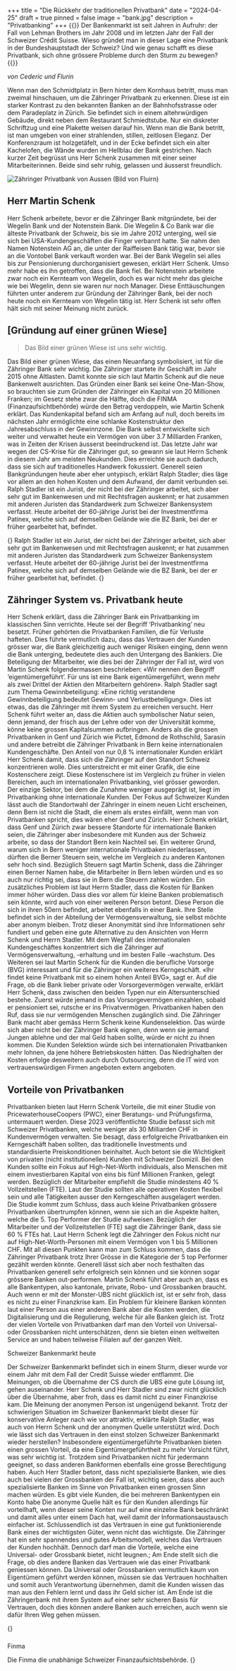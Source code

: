 +++
title = "Die Rückkehr der traditionellen Privatbank"
date = "2024-04-25"
draft = true
pinned = false
image = "bank.jpg"
description = "Privatbanking"
+++
{{<lead>}}
Der Bankenmarkt ist seit Jahren in Aufruhr: der Fall von Lehman Brothers im Jahr 2008 und im letzten Jahr der Fall der Schweizer Crédit Suisse. Wieso gründet man in dieser Lage eine Privatbank in der Bundeshauptstadt der Schweiz? Und wie genau schafft es diese Privatbank, sich ohne grössere Probleme durch den Sturm zu bewegen?
{{</lead>}}

*von Cederic und Flurin*

Wenn man den Schmidtplatz in Bern hinter dem Kornhaus betritt, muss man zweimal hinschauen, um die Zähringer Privatbank zu erkennen. Diese ist ein starker Kontrast zu den bekannten Banken an der Bahnhofsstrasse oder dem Paradeplatz in Zürich. Sie befindet sich in einem altehrwürdigen Gebäude, direkt neben dem Restaurant Schmiedtstube. Nur ein diskreter Schriftzug und eine Plakette weisen darauf hin. Wenn man die Bank betritt, ist man umgeben von einer strahlenden, stillen, zeitlosen Eleganz. Der Konferenzraum ist holzgetäfelt, und in der Ecke befindet sich ein alter Kachelofen, die Wände wurden im Hellblau der Bank gestrichen. Nach kurzer Zeit begrüsst uns Herr Schenk zusammen mit einer seiner Mitarbeiterinnen. Beide sind sehr ruhig, gelassen und äusserst freundlich. 

![Zähringer Privatbank von Aussen (Bild von Fluirn)](bank.jpg)

## Herr Martin Schenk

Herr Schenk arbeitete, bevor er die Zähringer Bank mitgründete, bei der Wegelin Bank und der Notenstein Bank. Die Wegelin & Co Bank war die älteste Privatbank der Schweiz, bis sie im Jahre 2012 unterging, weil sie sich bei USA-Kundengeschäften die Finger verbannt hatte. Sie nahm den Namen Notenstein AG an, die unter der Raiffeisen Bank tätig war, bevor sie an die Vontobel Bank verkauft worden war. Bei der Bank Wegelin sei alles bis zur Pensionierung durchorganisiert gewesen, erklärt Herr Schenk. Umso mehr habe es ihn getroffen, dass die Bank fiel. Bei Notenstein arbeitete zwar noch ein Kernteam von Wegelin, doch es war nicht mehr das gleiche wie bei Wegelin, denn sie waren nur noch Manager. Diese Enttäuschungen führten unter anderem zur Gründung der Zähringer Bank, bei der noch heute noch ein Kernteam von Wegelin tätig ist. Herr Schenk ist sehr offen hält sich mit seiner Meinung nicht zurück.

## \[Gründung auf einer grünen Wiese]

> Das Bild einer grünen Wiese ist uns sehr wichtig.

Das Bild einer grünen Wiese, das einen Neuanfang symbolisiert, ist für die Zähringer Bank sehr wichtig. Die Zähringer startete ihr Geschäft im Jahr 2015 ohne Altlasten. Damit konnte sie sich laut Martin Schenk auf die neue Bankenwelt ausrichten. Das Gründen einer Bank sei keine One-Man-Show, so brauchten sie zum Gründen der Zähringer ein Kapital von 20 Millionen Franken; im Gesetz stehe zwar die Hälfte, doch die FINMA (Finanzaufsichtbehörde) würde den Betrag verdoppeln, wie Martin Schenk erklärt. Das Kundenkapital befand sich am Anfang auf null, doch bereits im nächsten Jahr ermöglichte eine schlanke Kostenstruktur den Jahresabschluss in der Gewinnzone. Die Bank selbst entwickelte sich weiter und verwaltet heute ein Vermögen von über 3.7 Milliarden Franken, was in Zeiten der Krisen äusserst beeindruckend ist. Das letzte Jahr war wegen der CS-Krise für die Zähringer gut, so gewann sie laut Herrn Schenk in diesem Jahr am meisten Neukunden. Dies erreichte sie auch dadurch, dass sie sich auf traditionelles Handwerk fokussiert. Generell seien Bankgründungen heute aber eher untypisch, erklärt Ralph Stadler; dies läge vor allem an den hohen Kosten und dem Aufwand, der damit verbunden sei. Ralph Stadler ist ein Jurist, der nicht bei der Zähringer arbeitet, sich aber sehr gut im Bankenwesen und mit Rechtsfragen auskennt; er hat zusammen mit anderen Juristen das Standardwerk zum Schweizer Bankensystem verfasst. Heute arbeitet der 60-jährige Jurist bei der Investmentfirma Patinex, welche sich auf demselben Gelände wie die BZ Bank, bei der er früher gearbeitet hat, befindet.

{<box>}
Ralph Stadler ist ein Jurist, der nicht bei der Zähringer arbeitet, sich aber sehr gut im Bankenwesen und mit Rechtsfragen auskennt; er hat zusammen mit anderen Juristen das Standardwerk zum Schweizer Bankensystem verfasst. Heute arbeitet der 60-jährige Jurist bei der Investmentfirma Patinex, welche sich auf demselben Gelände wie die BZ Bank, bei der er früher gearbeitet hat, befindet.
{</box>}

## Zähringer System vs. Privatbank heute

Herr Schenk erklärt, dass die Zähringer Bank ein Privatbanking im klassischen Sinn verrichte. Heute sei der Begriff ‘Privatbanking’ neu besetzt. Früher gehörten die Privatbanken Familien, die für Verluste hafteten. Dies führte vermutlich dazu, dass das Vertrauen der Kunden grösser war, die Bank gleichzeitig auch weniger Risiken einging, denn wenn die Bank unterging, bedeutete dies auch den Untergang des Bankiers. Die Beteiligung der Mitarbeiter, wie dies bei der Zähringer der Fall ist, wird von Martin Schenk folgendermassen beschrieben: «Wir nennen den Begriff ‘eigentümergeführt’. Für uns ist eine Bank eigentümergeführt, wenn mehr als zwei Drittel der Aktien den Mitarbeitern gehören». Ralph Stadler sagt zum Thema Gewinnbeteiligung: «Eine richtig verstandene Gewinnbeteiligung bedeutet Gewinn- und Verlustbeteiligung». Dies ist etwas, das die Zähringer mit ihrem System zu erreichen versucht. Herr Schenk führt weiter an, dass die Aktien auch symbolischer Natur seien, denn jemand, der frisch aus der Lehre oder von der Universität komme, könne keine grossen Kapitalsummen aufbringen. 
Anders als die grossen Privatbanken in Genf und Zürich wie Pictet, Edmond de Rothschild, Sarasin und andere betreibt die Zähringer Privatbank in Bern keine internationalen Kundengeschäfte. Den Anteil von nur 0,8 % internationaler Kunden erklärt Herr Schenk damit, dass sich die Zähringer auf den Standort Schweiz konzentrieren wolle. Dies unterstreicht er mit einer Grafik, die eine Kostenschere zeigt. Diese Kostenschere ist im Vergleich zu früher in vielen Bereichen, auch im internationalen Privatbanking, viel grösser geworden. Der einzige Sektor, bei dem die Zunahme weniger ausgeprägt ist, liegt im Privatbanking ohne internationale Kunden. Der Fokus auf Schweizer Kunden lässt auch die Standortwahl der Zähringer in einem neuen Licht erscheinen, denn Bern ist nicht die Stadt, die einem als erstes einfällt, wenn man von Privatbanken spricht, dies wären eher Genf und Zürich. Herr Schenk erklärt, dass Genf und Zürich zwar bessere Standorte für internationale Banken seien, die Zähringer aber insbesondere mit Kunden aus der Schweiz arbeite, so dass der Standort Bern kein Nachteil sei.
Ein weiterer Grund, warum sich in Bern weniger internationale Privatbaken niederlassen, dürften die Berner Steuern sein, welche im Vergleich zu anderen Kantonen sehr hoch sind. Bezüglich Steuern sagt Martin Schenk, dass die Zähringer einen Berner Namen habe, die Mitarbeiter in Bern leben würden und es so auch nur richtig sei, dass sie in Bern die Steuern zahlen würden. 
Ein zusätzliches Problem ist laut Herrn Stadler, dass die Kosten für Banken immer höher würden. Dass dies vor allem für kleine Banken problematisch sein könnte, wird auch von einer weiteren Person betont. Diese Person die sich in ihren 50ern befindet, arbeitet ebenfalls in einer Bank. Ihre Stelle befindet sich in der Abteilung der Vermögensverwaltung, sie selbst möchte aber anonym bleiben. Trotz dieser Anonymität sind ihre Informationen sehr fundiert und geben eine gute Alternative zu den Ansichten von Herrn Schenk und Herrn Stadler.
Mit dem Wegfall des internationalen Kundengeschäftes konzentriert sich die Zähringer auf Vermögensverwaltung, -erhaltung und im besten Falle -wachstum. Des Weiteren sei laut Martin Schenk für die Kunden die berufliche Vorsorge (BVG) interessant und für die Zähringer ein weiteres Kerngeschäft. «Ihr findet keine Privatbank mit so einem hohen Anteil BVG», sagt er. Auf die Frage, ob die Bank lieber private oder Vorsorgevermögen verwalte, erklärt Herr Schenk, dass zwischen den beiden Typen nur ein Altersunterschied bestehe. Zuerst würde jemand in das Vorsorgevermögen einzahlen, sobald er pensioniert sei, rutsche er ins Privatvermögen. 
Privatbanken haben den Ruf, dass sie nur vermögenden Menschen zugänglich sind. Die Zähringer Bank macht aber gemäss Herrn Schenk keine Kundenselektion. Das würde sich aber nicht bei der Zähringer Bank eignen, denn wenn sie jemand Jungen ablehne und der mal Geld haben sollte, würde er nicht zu ihnen kommen. Die Kunden Selektion würde sich bei internationalen Privatbanken mehr lohnen, da jene höhere Betriebskosten hätten. 
Das Niedrighalten der Kosten erfolge desweitern auch durch Outsourcing, denn die IT wird von vertrauenswürdigen Firmen angeboten extern angeboten.

## Vorteile von Privatbanken

Privatbanken bieten laut Herrn Schenk Vorteile, die mit einer Studie von PricewaterhouseCoopers (PWC), einer Beratungs- und Prüfungsfirma, untermauert werden. Diese 2023 veröffentlichte Studie befasst sich mit Schweizer Privatbanken, welche weniger als 30 Milliarden CHF in Kundenvermögen verwalten. Sie besagt, dass erfolgreiche Privatbanken ein Kerngeschäft haben sollten, das traditionelle Investments und standardisierte Preiskonditionen beinhaltet. Auch betont sie die Wichtigkeit von privaten (nicht institutionellen) Kunden mit Schweizer Domizil. Bei den Kunden sollte ein Fokus auf High-Net-Worth individuals, also Menschen mit einem investierbaren Kapital von eins bis fünf Millionen Franken, gelegt werden. Bezüglich der Mitarbeiter empfiehlt die Studie mindestens 40 % Vollzeitstellen (FTE). Laut der Studie sollten alle operativen Kosten flexibel sein und alle Tätigkeiten ausser den Kerngeschäften ausgelagert werden. Die Studie kommt zum Schluss, dass auch kleine Privatbanken grössere Privatbanken übertrumpfen können, wenn sie sich an die Aspekte halten, welche die 5. Top Performer der Studie aufweisen.
Bezüglich der Mitarbeiter und der Vollzeitstellen (FTE) sagt die Zähringer Bank, dass sie 60 % FTEs hat. Laut Herrn Schenk legt die Zähringer den Fokus nicht nur auf High-Net-Worth-Personen mit einem Vermögen von 1 bis 5 Millionen CHF. Mit all diesen Punkten kann man zum Schluss kommen, dass die Zähringer Privatbank trotz Ihrer Grösse in die Kategorie der 5 top Performer gezählt werden könnte. Generell lässt sich aber noch festhalten das Privatbanken generell sehr erfolgreich sein können und sie können sogar grössere Banken out-performen. 
Martin Schenk führt aber auch an, dass es alle Bankentypen, also kantonale, private, Robo- und Grossbanken braucht. Auch wenn er mit der Monster-UBS nicht glücklich ist, ist er sehr froh, dass es nicht zu einer Finanzkrise kam. Ein Problem für kleinere Banken könnten laut einer Person aus einer anderen Bank aber die Kosten werden, die Digitalisierung und die Regulierung, welche für alle Banken gleich ist. Trotz der vielen Vorteile von Privatbanken darf man den Vorteil von Universal- oder Grossbanken nicht unterschätzen, denn sie bieten einen weltweiten Service an und haben teilweise Filialen auf der ganzen Welt. 

Schweizer Bankenmarkt heute

Der Schweizer Bankenmarkt befindet sich in einem Sturm, dieser wurde vor einem Jahr mit dem Fall der Credit Suisse wieder entflammt. Die Meinungen, ob die Übernahme der CS durch die UBS eine gute Lösung ist, gehen auseinander. Herr Schenk und Herr Stadler sind zwar nicht glücklich über die Übernahme, aber froh, dass es damit nicht zu einer Finanzkrise kam. Die Meinung der anonymen Person ist ungenügend bekannt. Trotz der schwierigen Situation im Schweizer Bankenmarkt bleibt dieser für konservative Anleger nach wie vor attraktiv, erklärte Ralph Stadler, was auch von Herrn Schenk und der anonymen Quelle unterstützt wird. Doch wie lässt sich das Vertrauen in den einst stolzen Schweizer Bankenmarkt wieder herstellen? Insbesondere eigentümergeführte Privatbanken bieten einen grossen Vorteil, da eine Eigentümergeführtheit zu mehr Vorsicht führt, was sehr wichtig ist. Trotzdem sind Privatbanken nicht für jedermann geeignet, so dass anderen Bankformen ebenfalls eine grosse Berechtigung haben. Auch Herr Stadler betont, dass nicht spezialisierte Banken, wie dies auch bei vielen der Grossbanken der Fall ist, wichtig seien, dass aber auch spezialisierte Banken im Sinne von Privatbanken einen grossen Sinn machen würden. Es gibt viele Kunden, die bei mehreren Bankentypen ein Konto habe Die anonyme Quelle hält es für den Kunden allerdings für vorteilhaft, wenn dieser seine Konten nur auf eine einzelne Bank beschränkt und damit alles unter einem Dach hat, weil damit der Informationsaustausch einfacher ist. Schlussendlich ist das Vertrauen in eine gut funktionierende Bank eines der wichtigsten Güter, wenn nicht das wichtigste.
Die Zähringer hat ein sehr spannendes und gutes Arbeitsmodell, welches das Vertrauen der Kunden hochhält. Dennoch darf man die Vorteile, welche eine Universal- oder Grossbank bietet, nicht leugnen.; Am Ende stellt sich die Frage, ob dies andere Banken das Vertrauen wie das einer Privatbank geniessen können. Da Universal oder Grossbanken vermutlich kaum von Eigentümern geführt werden können, müssen sie das Vertrauen hochhalten und somit auch Verantwortung übernehmen, damit die Kunden wissen das man aus den Fehlern lernt und dass ihr Geld sicher ist. Am Ende ist die Zähringerbank mit ihrem System auf einer sehr sicheren Basis für Vertrauen, doch dies können andere Banken auch erreichen, auch wenn sie dafür Ihren Weg gehen müssen.

{<box>}

### 
Finma

Die Finma die unabhänige Schweizer Finanzaufsichtsbehörde.
{</box>}